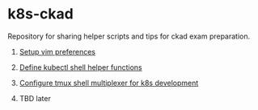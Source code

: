 # k8s-ckad

Repository for sharing helper  scripts and tips for ckad exam preparation.

1. [Setup vim preferences](articles/k8s-ckad-vim.md)

2. [Define kubectl shell helper functions](articles/k8s-ckad-shell.md)

3. [Configure tmux shell multiplexer for k8s development](articles/k8s-ckad-tmux.md)

4. TBD later
